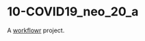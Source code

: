 # 10-COVID19_neo_20_a

A [workflowr][] project.

[workflowr]: https://github.com/jdblischak/workflowr
